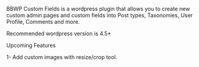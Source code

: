 BBWP Custom Fields is a wordpress plugin that allows you to create new custom admin pages and custom fields into Post types, Taxonomies, User Profile, Comments and more.

Recommended wordpress version is 4.5+

Upcoming Features

1- Add custom images with resize/crop tool.